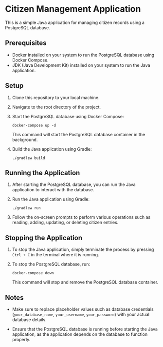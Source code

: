 # Citizen Management Application

This is a simple Java application for managing citizen records using a PostgreSQL database.

## Prerequisites

- Docker installed on your system to run the PostgreSQL database using Docker Compose.
- JDK (Java Development Kit) installed on your system to run the Java application.

## Setup

1. Clone this repository to your local machine.

2. Navigate to the root directory of the project.

3. Start the PostgreSQL database using Docker Compose:
    ```
    docker-compose up -d
    ```

   This command will start the PostgreSQL database container in the background.

4. Build the Java application using Gradle:
    ```
    ./gradlew build
    ```

## Running the Application

1. After starting the PostgreSQL database, you can run the Java application to interact with the database.

2. Run the Java application using Gradle:
    ```
    ./gradlew run
    ```

3. Follow the on-screen prompts to perform various operations such as reading, adding, updating, or deleting citizen entries.

## Stopping the Application

1. To stop the Java application, simply terminate the process by pressing `Ctrl + C` in the terminal where it is running.

2. To stop the PostgreSQL database, run:
    ```
    docker-compose down
    ```

   This command will stop and remove the PostgreSQL database container.

## Notes

- Make sure to replace placeholder values such as database credentials (`your_database_name`, `your_username`, `your_password`) with your actual database details.

- Ensure that the PostgreSQL database is running before starting the Java application, as the application depends on the database to function properly.
